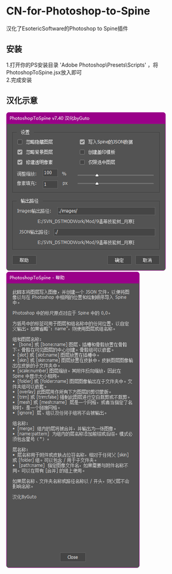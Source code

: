 # CN-for-Photoshop-to-Spine
汉化了EsotericSoftware的Photoshop to Spine插件

## 安装  
  1.打开你的PS安装目录 'Adobe Photoshop\Presets\Scripts' ，将PhotoshopToSpine.jsx放入即可  
  2.完成安装

## 汉化示意  
![img](https://github.com/Windfine-Github/CN-for-Photoshop-to-Spine/blob/main/cover/%E6%8F%92%E4%BB%B6%E4%B8%BB%E9%A1%B5%E9%9D%A2.png)  
![img](https://github.com/Windfine-Github/CN-for-Photoshop-to-Spine/blob/main/cover/%E5%B8%AE%E5%8A%A9%E9%A1%B5%E9%9D%A2.png)
